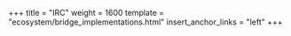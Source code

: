 +++
title = "IRC"
weight = 1600
template = "ecosystem/bridge_implementations.html"
insert_anchor_links = "left"
+++
